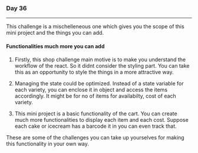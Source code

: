 ### Day 36
---
This challenge is a mischelleneous one which gives you the scope of this mini project and the things you can add.

#### Functionalities much more you can add
1. Firstly, this shop challenge main motive is to make you understand the workflow of the react. So it didnt consider the styling part. You can take this as an opportunity to style the things in a more attractive way.

2. Managing the state could be optimized. Instead of a state variable for each variety, you can enclose it in object and access the items accordingly. It might be for no of items for availabilty, cost of each variety.

3. This mini project is a basic functionality of the cart. You can create much more functionalities to display each item and each cost. Suppose each cake or icecream has a barcode it in you can even track that.

These are some of the challenges you can take up yourselves for making this functionality in your own way.
